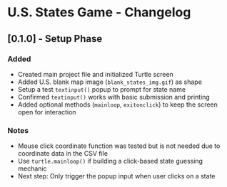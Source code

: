 # U.S. States Game - Changelog

## [0.1.0] - Setup Phase

### Added
- Created main project file and initialized Turtle screen
- Added U.S. blank map image (`blank_states_img.gif`) as shape
- Setup a test `textinput()` popup to prompt for state name
- Confirmed `textinput()` works with basic submission and printing
- Added optional methods (`mainloop`, `exitonclick`) to keep the screen open for interaction

### Notes
- Mouse click coordinate function was tested but is not needed due to coordinate data in the CSV file
- Use `turtle.mainloop()` if building a click-based state guessing mechanic
- Next step: Only trigger the popup input when user clicks on a state